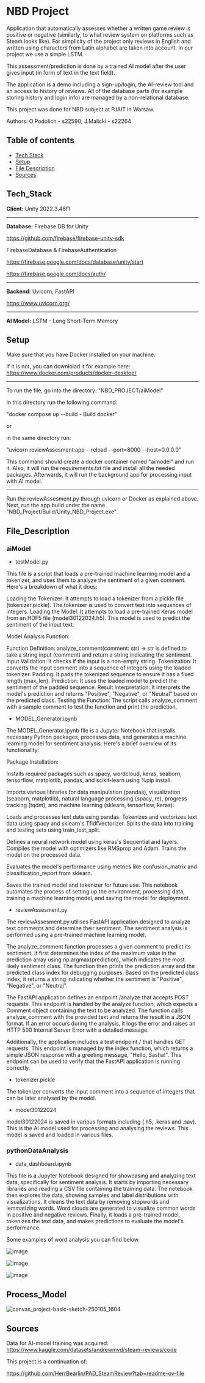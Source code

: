 
# NBD Project

Application that automatically assesses whether a written game review is positive or negative (similarly, to what review system on platforms such as Steam looks like). 
For simplicity of the project only reviews in English and written using characters from Latin alphabet are taken into account. In our project we use a simple LSTM.

This assessment/prediction is done by a trained AI model after the user gives input (in form of text in the text field).

The application is a demo including a sign-up/login, the AI-review tool and an access to history of reviews. All of the database parts (for example storing history and login info)
are managed by a non-relational database.

This project was done for NBD subject at PJAIT in Warsaw.

Authors: 
O.Podolich - s22590;
J.Malicki - s22264


## Table of contents
* [Tech Stack](#tech_stack)
* [Setup](#setup)
* [File Description](#File_Description)  
* [Sources](#sources)

## Tech_Stack

**Client:** Unity 2022.3.46f1

---
**Database:** Firebase DB for Unity

https://github.com/firebase/firebase-unity-sdk

FirebaseDatabase & FirebaseAuthentication

https://firebase.google.com/docs/database/unity/start

https://firebase.google.com/docs/auth/


---
**Backend:** Uvicorn, FastAPI

 https://www.uvicorn.org/

---
**AI Model:** LSTM - Long Short-Term Memory
## Setup

Make sure that you have Docker installed on your machine.

If it is not, you can downlolad it for example here:
https://www.docker.com/products/docker-desktop/

---
To run the file, go into the directory:
"NBD_PROJECT/aiModel"

In this directory run the following command:

"docker compose up --build     - Build docker"

or

in the same directory run:

"uvicorn reviewAssesment:app --reload --port=8000 --host=0.0.0.0"

This command should create a docker container named "aimodel" and run it. Also, it will run the requirements.txt file and install all the needed packages. Afterwards, it will run the background app for processing input with AI model.

---
Run the reviewAssesment.py through uvicorn or Docker as explained above.
Next, run the app build under the name "NBD_Project/Build/Unity_NBD_Project.exe".

## File_Description

### aiModel
- testModel.py

This file is a script that loads a pre-trained machine learning model and a tokenizer, and uses them to analyze the sentiment of a given comment. Here's a breakdown of what it does:

Loading the Tokenizer: It attempts to load a tokenizer from a pickle file (tokenizer.pickle). The tokenizer is used to convert text into sequences of integers.
Loading the Model: It attempts to load a pre-trained Keras model from an HDF5 file (model30122024.h5). This model is used to predict the sentiment of the input text.

Model Analysis Function:

Function Definition: analyze_comment(comment: str) -> str is defined to take a string input (comment) and return a string indicating the sentiment.
Input Validation: It checks if the input is a non-empty string.
Tokenization: It converts the input comment into a sequence of integers using the loaded tokenizer.
Padding: It pads the tokenized sequence to ensure it has a fixed length (max_len).
Prediction: It uses the loaded model to predict the sentiment of the padded sequence.
Result Interpretation: It interprets the model's prediction and returns "Positive", "Negative", or "Neutral" based on the predicted class.
Testing the Function: The script calls analyze_comment with a sample comment to test the function and print the prediction.

- MODEL_Generator.ipynb
  
The MODEL_Generator.ipynb file is a Jupyter Notebook that installs necessary Python packages, processes data, and generates a machine learning model for sentiment analysis. Here's a brief overview of its functionality:

Package Installation:

Installs required packages such as spacy, wordcloud, keras, seaborn, tensorflow, matplotlib, pandas, and scikit-learn using %pip install.

Imports various libraries for data manipulation (pandas), visualization (seaborn, matplotlib), natural language processing (spacy, re), progress tracking (tqdm), and machine learning (sklearn, tensorflow, keras).

Loads and processes text data using pandas.
Tokenizes and vectorizes text data using spacy and sklearn's TfidfVectorizer.
Splits the data into training and testing sets using train_test_split.

Defines a neural network model using keras's Sequential and layers.
Compiles the model with optimizers like RMSprop and Adam.
Trains the model on the processed data.

Evaluates the model's performance using metrics like confusion_matrix and classification_report from sklearn.

Saves the trained model and tokenizer for future use.
This notebook automates the process of setting up the environment, processing data, training a machine learning model, and saving the model for deployment.

- reviewAssesment.py
  
The reviewAssesment.py utilises FastAPI application designed to analyze text comments and determine their sentiment. The sentiment analysis is performed using a pre-trained machine learning model.

The analyze_comment function processes a given comment to predict its sentiment. It first determines the index of the maximum value in the prediction array using np.argmax(prediction), which indicates the most likely sentiment class. The function then prints the prediction array and the predicted class index for debugging purposes. Based on the predicted class index, it returns a string indicating whether the sentiment is "Positive", "Negative", or "Neutral".

The FastAPI application defines an endpoint /analyze that accepts POST requests. This endpoint is handled by the analyze function, which expects a Comment object containing the text to be analyzed. The function calls analyze_comment with the provided text and returns the result in a JSON format. If an error occurs during the analysis, it logs the error and raises an HTTP 500 Internal Server Error with a detailed message.

Additionally, the application includes a test endpoint / that handles GET requests. This endpoint is managed by the index function, which returns a simple JSON response with a greeting message, "Hello, Sasha!". This endpoint can be used to verify that the FastAPI application is running correctly.


- tokenizer.pickle
  
The tokenizer converts the input comment into a sequence of integers that can be later analysed by the model.

- model30122024
  
model30122024 is saved in various formats including (.h5, .keras and .sav). This is the AI model used for processing and analysing the reviews.
This model is saved and loaded in various files.

### pythonDataAnalysis

- data_dashboard.ipynb

This file is a Jupyter Notebook designed for showcasing and analyzing text data, specifically for sentiment analysis. 
It starts by importing necessary libraries and reading a CSV file containing the training data. The notebook then explores the data, showing samples and label distributions with visualizations. It cleans the text data by removing stopwords and lemmatizing words. Word clouds are generated to visualize common words in positive and negative reviews. Finally, it loads a pre-trained model, tokenizes the text data, and makes predictions to evaluate the model's performance.

Some examples of word analysis you can find below.

![image](https://github.com/user-attachments/assets/2915c905-1f1e-4505-bdf1-e54cad439fba)

![image](https://github.com/user-attachments/assets/211bd447-36d5-4ff9-a381-a4ecf871320c)

![image](https://github.com/user-attachments/assets/7cff4a6d-680b-43f2-9deb-e38b6588977b)

## Process_Model


![canvas_project-basic-sketch-250105_1604](https://github.com/user-attachments/assets/bda6ad28-2aac-4d30-9e5d-16b23e6c55c9)

## Sources

Data for AI-model training was acquired:
https://www.kaggle.com/datasets/andrewmvd/steam-reviews/code 

This project is a continuation of:

https://github.com/HerrBearlin/PAD_SteamReview?tab=readme-ov-file 
